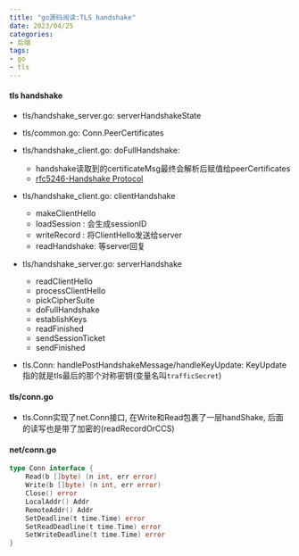 ```yaml
---
title: "go源码阅读:TLS handshake"
date: 2023/04/25
categories: 
- 后端
tags:
- go
- tls
---
```


#### tls handshake
* tls/handshake_server.go: serverHandshakeState

* tls/common.go: Conn.PeerCertificates

* tls/handshake_client.go: doFullHandshake:
    - handshake读取到的certificateMsg最终会解析后赋值给peerCertificates
    - [rfc5246-Handshake Protocol](https://www.rfc-editor.org/rfc/rfc5246#section-7.4)

* tls/handshake_client.go: clientHandshake
    - makeClientHello
    - loadSession : 会生成sessionID
    - writeRecord : 将ClientHello发送给server
    - readHandshake: 等server回复

* tls/handshake_server.go: serverHandshake
    - readClientHello
    - processClientHello
    - pickCipherSuite
    - doFullHandshake
    - establishKeys
    - readFinished
    - sendSessionTicket
    - sendFinished

* tls.Conn: handlePostHandshakeMessage/handleKeyUpdate: KeyUpdate指的就是tls最后的那个对称密钥(变量名叫`trafficSecret`)


#### tls/conn.go
* tls.Conn实现了net.Conn接口, 在Write和Read包裹了一层handShake, 后面的读写也是带了加密的(readRecordOrCCS)


#### net/conn.go
```go
type Conn interface {
    Read(b []byte) (n int, err error)
    Write(b []byte) (n int, err error)
    Close() error
    LocalAddr() Addr
    RemoteAddr() Addr
    SetDeadline(t time.Time) error
    SetReadDeadline(t time.Time) error
    SetWriteDeadline(t time.Time) error
}
```